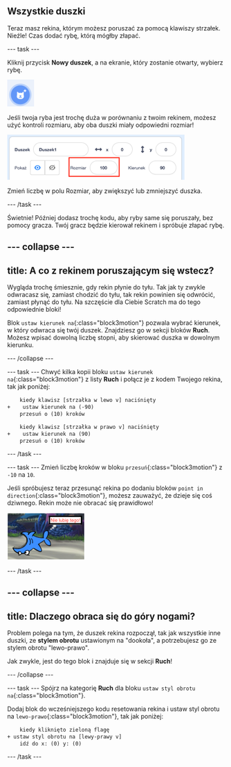 ## Wszystkie duszki

Teraz masz rekina, którym możesz poruszać za pomocą klawiszy strzałek. Nieźle! Czas dodać rybę, którą mógłby złapać.

--- task ---

Kliknij przycisk **Nowy duszek**, a na ekranie, który zostanie otwarty, wybierz rybę.

![Przycisk nowy duszek](images/spritesNewFromLibrary.png)

Jeśli twoja ryba jest trochę duża w porównaniu z twoim rekinem, możesz użyć kontroli rozmiaru, aby oba duszki miały odpowiedni rozmiar!

![Kontrola rozmiaru duszka](images/sprites2.png)

Zmień liczbę w polu Rozmiar, aby zwiększyć lub zmniejszyć duszka.

--- /task ---

Świetnie! Później dodasz trochę kodu, aby ryby same się poruszały, bez pomocy gracza. Twój gracz będzie kierował rekinem i spróbuje złapać rybę.

--- collapse ---
---
title: A co z rekinem poruszającym się wstecz?
---

Wygląda trochę śmiesznie, gdy rekin płynie do tyłu. Tak jak ty zwykle odwracasz się, zamiast chodzić do tyłu, tak rekin powinien się odwrócić, zamiast płynąć do tyłu. Na szczęście dla Ciebie Scratch ma do tego odpowiednie bloki!

Blok `ustaw kierunek na`{:class="block3motion"} pozwala wybrać kierunek, w który odwraca się twój duszek. Znajdziesz go w sekcji bloków **Ruch**. Możesz wpisać dowolną liczbę stopni, aby skierować duszka w dowolnym kierunku.

--- /collapse ---

--- task --- Chwyć kilka kopii bloku `ustaw kierunek na`{:class="block3motion"} z listy **Ruch** i połącz je z kodem Twojego rekina, tak jak poniżej:

```blocks3
    kiedy klawisz [strzałka w lewo v] naciśnięty
+    ustaw kierunek na (-90)
    przesuń o (10) kroków
```

```blocks3
    kiedy klawisz [strzałka w prawo v] naciśnięty
+    ustaw kierunek na (90)
    przesuń o (10) kroków
```

--- /task ---

--- task --- Zmień liczbę kroków w bloku `przesuń`{:class="block3motion"} z `-10` na `10`.

Jeśli spróbujesz teraz przesunąć rekina po dodaniu bloków `point in direction`{:class="block3motion"}, możesz zauważyć, że dzieje się coś dziwnego. Rekin może nie obracać się prawidłowo!

![Rekin do góry nogami](images/spritesUpsideDown.png)

--- /task ---

--- collapse ---
---
title: Dlaczego obraca się do góry nogami?
---

Problem polega na tym, że duszek rekina rozpoczął, tak jak wszystkie inne duszki, ze **stylem obrotu** ustawionym na "dookoła", a potrzebujesz go ze stylem obrotu "lewo-prawo".

Jak zwykle, jest do tego blok i znajduje się w sekcji **Ruch**!

--- /collapse ---

--- task --- Spójrz na kategorię **Ruch** dla bloku `ustaw styl obrotu na`{:class="block3motion"}.

Dodaj blok do wcześniejszego kodu resetowania rekina i ustaw styl obrotu na `lewo-prawo`{:class="block3motion"}, tak jak poniżej:

```blocks3
    kiedy kliknięto zieloną flagę
+ ustaw styl obrotu na [lewy-prawy v]
    idź do x: (0) y: (0)
```

--- /task ---